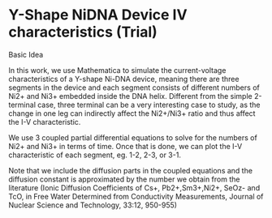 # Y-Shape NiDNA Device IV characteristics (Trial)
Basic Idea

In this work, we use Mathematica to simulate the current-voltage characteristics of a Y-shape Ni-DNA device, meaning there are three segments in the device and each segment consists of different numbers of Ni2+ and Ni3+ embedded inside the DNA helix. Different from the simple 2-terminal case, three terminal can be a very interesting case to study, as the change in one leg can indirectly affect the Ni2+/Ni3+ ratio and thus affect the I-V characteristic.

We use 3 coupled partial differential equations to solve for the numbers of Ni2+ and Ni3+ in terms of time. Once that is done, we can plot the I-V characteristic of each segment, eg. 1-2, 2-3, or 3-1.

Note that we include the diffusion parts in the coupled equations and the diffusion constant is approximated by the number we obtain from the literature (Ionic Diffusion Coefficients of Cs+, Pb2+,Sm3+,Ni2+, SeOz- and TcO, in Free Water Determined
from Conductivity Measurements, Journal of Nuclear Science and Technology, 33:12, 950-955)



